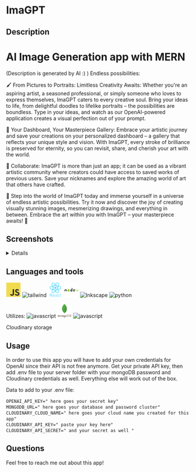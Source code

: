 # ImaGPT 


## Description

# AI Image Generation app with MERN 
(Description is generated by AI :) )
Endless possibilities:

🖌️ From Pictures to Portraits: Limitless Creativity Awaits:
Whether you're an aspiring artist, a seasoned professional, or simply someone who loves to express themselves, ImaGPT caters to every creative soul. Bring your ideas to life, from delightful doodles to lifelike portraits – the possibilities are boundless. Type in your ideas, and watch as our OpenAI-powered application creates a visual perfection out of your prompt.

💾 Your Dashboard, Your Masterpiece Gallery:
Embrace your artistic journey and save your creations on your personalized dashboard – a gallery that reflects your unique style and vision. With ImaGPT, every stroke of brilliance is preserved for eternity, so you can revisit, share, and cherish your art with the world.

👥 Collaborate:
ImaGPT is more than just an app; it can be used as a vibrant artistic community where creators could have access to saved works of previous users. Save your nicknames and explore the amazing world of art that others have crafted.

🌈 Step into the world of ImaGPT today and immerse yourself in a universe of endless artistic possibilities. Try it now and discover the joy of creating visually stunning images, mesmerizing drawings, and everything in between. Embrace the art within you with ImaGPT – your masterpiece awaits! 🎨

## Screenshots
<details>

Viewing on desktop

<img src="https://github.com/Hvitrevs/ImaGPT_AI_/assets/134542496/d69e1fe9-5f0d-46d1-89bc-53a4683b81bc" alt="alt text" width="900">

Viewing on tablet

<img src="https://github.com/Hvitrevs/ImaGPT_AI_/assets/134542496/e3fdcff9-d3d0-4d6c-8bc5-b20a69a96688" alt="alt text" width="800">
<img src="https://github.com/Hvitrevs/ImaGPT_AI_/assets/134542496/4c44cf5c-1e9a-48ca-9387-438adc817788" alt="alt text" width="600">
<img src="https://github.com/Hvitrevs/ImaGPT_AI_/assets/134542496/dc93e7c3-0111-4fd9-9307-af8b1534f753" alt="alt text" width="600">
<img src="https://github.com/Hvitrevs/ImaGPT_AI_/assets/134542496/8056788d-883f-4a85-b478-9110d2deeef8" alt="alt text" width="600">


</details>

## Languages and tools
<p aling = "left">
<img src="https://raw.githubusercontent.com/devicons/devicon/master/icons/javascript/javascript-original.svg" alt="javascript" width="40" height="40"/>
<img src="https://www.vectorlogo.zone/logos/tailwindcss/tailwindcss-icon.svg" alt="tailwind" width="40" height="40"/> 
<img src="https://raw.githubusercontent.com/devicons/devicon/master/icons/react/react-original-wordmark.svg" alt="react" width="40" height="40"/>
<img src="https://raw.githubusercontent.com/devicons/devicon/master/icons/nodejs/nodejs-original-wordmark.svg" alt="nodejs" width="40" height="40"/>
<img src="https://media.inkscape.org/static/images/inkscape-logo.svg" width="40" height="40" alt="Inkscape"/>   
<img src="https://expressjs.com/images/express-facebook-share.png" alt="python" width="70" height="40"/>


</p>

<p aling = "left"> Utilizes: 
<img src="https://github.com/adrianhajdin/project_ai_mern_image_generation/blob/main/client/src/assets/logo.svg" alt="javascript" width="60" height="15"/>
 <img src="https://raw.githubusercontent.com/devicons/devicon/master/icons/mongodb/mongodb-original-wordmark.svg" alt="mongodb" width="40" height="40"/>
<img src="https://vitejs.dev/logo.svg" alt="javascript" width="40" height="40"/>
</p>

 

Cloudinary storage

## Usage 
In order to use this app you will have to add your own credentials for OpenAI since their API is not free anymore.
Get your private API key, then add .env file to your server folder with your mongoDB password and Cloudinary credentials as well. Everything else will work out of the box.

Data to add to your .env file:

```
OPENAI_API_KEY=" here goes your secret key"
MONGODB_URL=" here goes your database and password cluster"
CLOUDINARY_CLOUD_NAME=" here goes your cloud name you created for this app"
CLOUDINARY_API_KEY=" paste your key here"
CLOUDINARY_API_SECRET=" and your secret as well "

```
## Questions
Feel free to reach me out about this app! 
